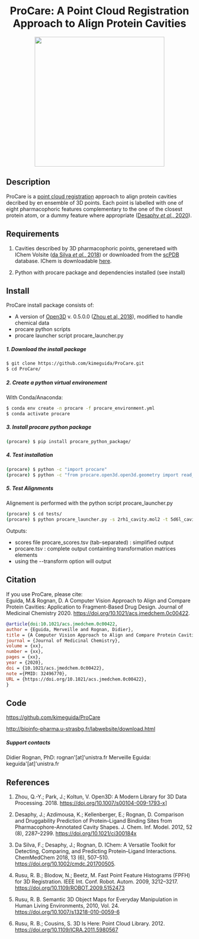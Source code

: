 <h1 align="center">ProCare: A Point Cloud Registration Approach to Align Protein Cavities</h1>
<p align="center">
<img src="https://github.com/kimeguida/ProCare/blob/master/docs/_img/procare.png" width="350" />
</p>

## Description
ProCare is a [point cloud registration](https://en.wikipedia.org/wiki/Point_set_registration) approach to align protein cavities decribed by en ensemble of 3D points. Each point is labelled with one of eight pharmacophoric features complementary to the one of the closest protein atom, or a dummy feature where appropriate ([Desaphy *et al*., 2020]( https://doi.org/10.1021/ci300184x)).

## Requirements
1. Cavities described by 3D pharmacophoric points, generetaed with IChem Volsite ([da Silva *et al.*, 2018](https://doi.org/10.1002/cmdc.20170050)) or downloaded from the [scPDB](bioinfo-pharma.u-strasbg.fr/scPDB/) database. IChem is downloadable [here](http://bioinfo-pharma.u-strasbg.fr/labwebsite/download.html).

2. Python with procare package and dependencies installed (see install)


## Install
ProCare install package consists of:
- A version of [Open3D](http://www.open3d.org/) v. 0.5.0.0 ([Zhou et al, 2018](https://doi.org/10.1007/s00104-009-1793-x)), modified to handle chemical data
- procare python scripts
- procare launcher script procare_launcher.py


##### 1. Download the install package
``` bash
$ git clone https://github.com/kimeguida/ProCare.git
$ cd ProCare/
```
##### 2. Create a python virtual environement
With Conda/Anaconda:
``` bash
$ conda env create -n procare -f procare_environment.yml
$ conda activate procare
```
##### 3. Install procare python package
``` bash
(procare) $ pip install procare_python_package/
```
##### 4. Test installation
``` bash
(procare) $ python -c "import procare"
(procare) $ python -c "from procare.open3d.open3d.geometry import read_point_cloud"
```
##### 5. Test Alignments
Alignement is performed with the python script procare_launcher.py
``` bash
(procare) $ cd tests/
(procare) $ python procare_launcher.py -s 2rh1_cavity.mol2 -t 5d6l_cavity.mol2 --transform
```
Outputs:
- scores file procare_scores.tsv (tab-separated) : simplified output
- procare.tsv : complete output containting transformation matrices elements
- using the --transform option will output

## Citation

If you use ProCare, please cite:\
Eguida, M.& Rognan, D. A Computer Vision Approach to Align and Compare Protein Cavities: Application to Fragment-Based Drug Design. Journal of Medicinal Chemistry 2020. https://doi.org/10.1021/acs.jmedchem.0c00422.
``` bib
@article{doi:10.1021/acs.jmedchem.0c00422,
author = {Eguida, Merveille and Rognan, Didier},
title = {A Computer Vision Approach to Align and Compare Protein Cavities: Application to Fragment-Based Drug Design},
journal = {Journal of Medicinal Chemistry},
volume = {xx},
number = {xx},
pages = {xx},
year = {2020},
doi = {10.1021/acs.jmedchem.0c00422},
note ={PMID: 32496770},
URL = {https://doi.org/10.1021/acs.jmedchem.0c00422},
}
```

## Code
https://github.com/kimeguida/ProCare

http://bioinfo-pharma.u-strasbg.fr/labwebsite/download.html

##### Support contacts
Didier Rognan, PhD: rognan'[at]'unistra.fr
Merveille Eguida: keguida'[at]'unistra.fr

## References

1. Zhou, Q.-Y.; Park, J.; Koltun, V. Open3D: A Modern Library for 3D Data Processing. 2018. https://doi.org/10.1007/s00104-009-1793-x]

2. Desaphy, J.; Azdimousa, K.; Kellenberger, E.; Rognan, D. Comparison and Druggability Prediction of Protein–Ligand Binding Sites from Pharmacophore-Annotated Cavity Shapes. J. Chem. Inf. Model. 2012, 52 (8), 2287–2299. https://doi.org/10.1021/ci300184x

3. Da Silva, F.; Desaphy, J.; Rognan, D. IChem: A Versatile Toolkit for Detecting, Comparing, and Predicting Protein–Ligand Interactions. ChemMedChem 2018, 13 (6), 507–510. https://doi.org/10.1002/cmdc.201700505.

4. Rusu, R. B.; Blodow, N.; Beetz, M. Fast Point Feature Histograms (FPFH) for 3D Registration. IEEE Int. Conf. Robot. Autom. 2009, 3212–3217. https://doi.org/10.1109/ROBOT.2009.5152473

5. Rusu, R. B. Semantic 3D Object Maps for Everyday Manipulation in Human Living Environments, 2010, Vol. 24. https://doi.org/10.1007/s13218-010-0059-6

6. Rusu, R. B.; Cousins, S. 3D Is Here: Point Cloud Library. 2012. https://doi.org/10.1109/ICRA.2011.5980567